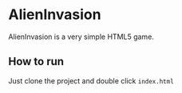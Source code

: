 # AlienInvasion

AlienInvasion is a very simple HTML5 game.

## How to run

Just clone the project and double click `index.html`